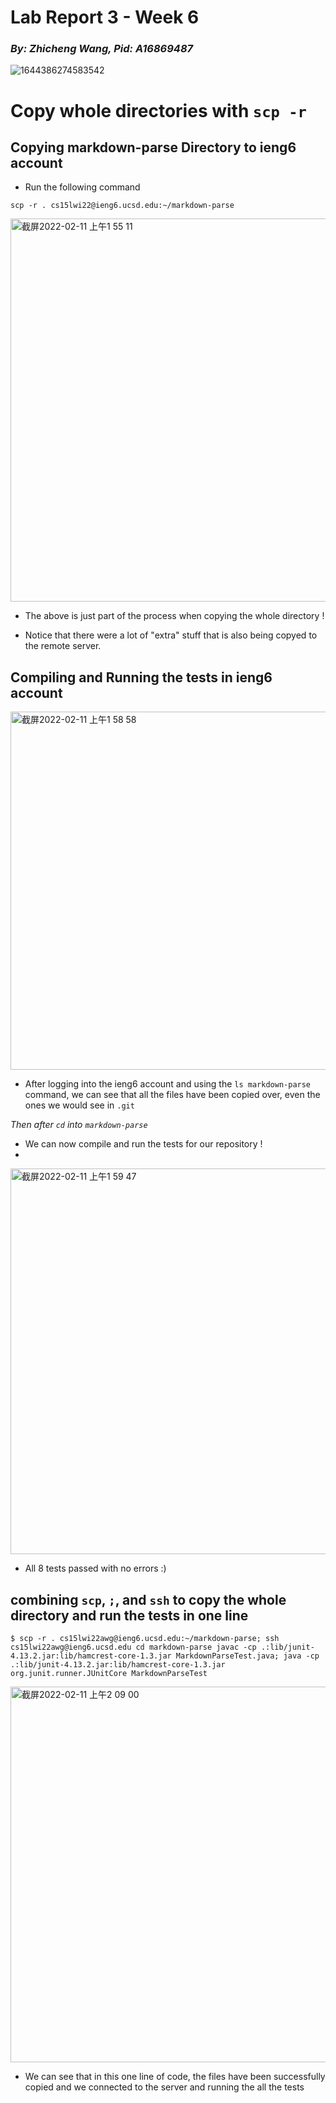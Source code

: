 # **Lab Report 3 - Week 6**
### _By: Zhicheng Wang, Pid: A16869487_

![1644386274583542](https://user-images.githubusercontent.com/97211608/153555814-bc088786-6921-431d-9690-c4838356807a.jpg)

# **Copy whole directories with `scp -r`**

## Copying markdown-parse Directory to ieng6 account

- Run the following command

```
scp -r . cs15lwi22@ieng6.ucsd.edu:~/markdown-parse
```

<img width="613" alt="截屏2022-02-11 上午1 55 11" src="https://user-images.githubusercontent.com/97211608/153571105-af7033b0-7e99-46ac-a231-6ae6471f8154.png">

- The above is just part of the process when copying the whole directory ! 

- Notice that there were a lot of "extra" stuff that is also being copyed to the remote server.

## Compiling and Running the tests in ieng6 account 

<img width="573" alt="截屏2022-02-11 上午1 58 58" src="https://user-images.githubusercontent.com/97211608/153571668-b83d7e3c-7684-4700-be2d-021ab906a90a.png">

- After logging into the ieng6 account and using the `ls markdown-parse` command, we can see that all the files have been copied over, even the ones we would see in `.git`

_Then after `cd` into `markdown-parse`_

- We can now compile and run the tests for our repository !
- 
<img width="617" alt="截屏2022-02-11 上午1 59 47" src="https://user-images.githubusercontent.com/97211608/153571792-e5e49caf-040c-445b-84b4-50da783b9818.png">

- All 8 tests passed with no errors :)

## combining `scp`, `;`, and `ssh` to copy the whole directory and run the tests in one line

 ``` 
$ scp -r . cs15lwi22awg@ieng6.ucsd.edu:~/markdown-parse; ssh cs15lwi22awg@ieng6.ucsd.edu cd markdown-parse javac -cp .:lib/junit-4.13.2.jar:lib/hamcrest-core-1.3.jar MarkdownParseTest.java; java -cp .:lib/junit-4.13.2.jar:lib/hamcrest-core-1.3.jar org.junit.runner.JUnitCore MarkdownParseTest

 ```
 
<img width="601" alt="截屏2022-02-11 上午2 09 00" src="https://user-images.githubusercontent.com/97211608/153573168-45196e97-0e1a-44c6-8d6d-052a7220aacb.png">

- We can see that in this one line of code, the files have been successfully copied and we connected to the server and running the all the tests
